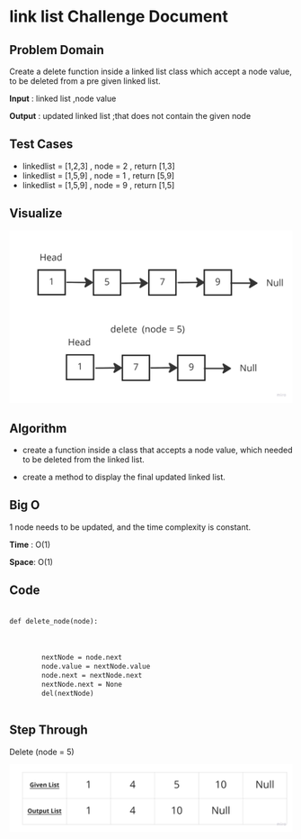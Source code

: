# link list Challenge Document

## Problem Domain

Create a delete function inside a linked list class which accept a node value, to be deleted from a  pre given linked list.

**Input** : linked list ,node value 

**Output** : updated linked list ;that does not contain the given node

## Test Cases

- linkedlist = [1,2,3] , node = 2  , return [1,3]
- linkedlist = [1,5,9] , node = 1 , return [5,9]
- linkedlist = [1,5,9] , node = 9 , return [1,5]


## Visualize

![linked list](./linked%20list%20(2).jpg)


## Algorithm



- create a function inside a class that accepts a node value, which needed to be deleted from the linked list.

- create a method to display the final updated linked list.


## Big O


1 node needs to be updated, and the time complexity is constant.


**Time** :  O(1)

**Space**: O(1)



## Code
```

def delete_node(node):

   

        nextNode = node.next
        node.value = nextNode.value
        node.next = nextNode.next
        nextNode.next = None
        del(nextNode)


```


## Step Through

Delete (node = 5)

![stepthrough](./linked%20list%20(3).jpg)